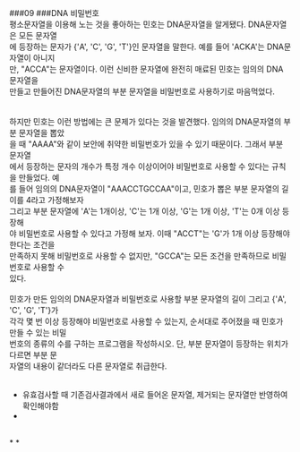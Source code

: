 ###09
###DNA 비밀번호
<br/>
평소문자열을 이용해 노는 것을 좋아하는 민호는 DNA문자열을 알게됐다. DNA문자열은 모든 문자열<br/>
에 등장하는 문자가 {'A', 'C', 'G', 'T'}인 문자열을 말한다. 예를 들어 'ACKA'는 DNA문자열이 아니지<br/>
만, "ACCA"는 문자열이다. 이런 신비한 문자열에 완전히 매료된 민호는 임의의 DNA 문자열을 <br/>
만들고 만들어진 DNA문자열의 부분 문자열을 비밀번호로 사용하기로 마음먹었다. <br/>
<br/><br/>
하지만 민호는 이런 방법에는 큰 문제가 있다는 것을 발견했다. 임의의 DNA문자열의 부분 문자열을 뽑았<br/>
을 때 "AAAA"와 같이 보안에 취약한 비밀번호가 있을 수 있기 때문이다. 그래서 부분 문자열<br/>
에서 등장하는 문자의 개수가 특정 개수 이상이어야 비밀번호로 사용할 수 있다는 규칙을 만들었다. 예<br/>
를 들어 임의의 DNA문자열이 "AAACCTGCCAA"이고, 민호가 뽑은 부분 문자열의 길이를 4라고 가정해보자<br/>
그리고 부분 문자열에 'A'는 1개이상, 'C'는 1개 이상, 'G'는 1개 이상, 'T'는 0개 이상 등장해<br/>
야 비밀번호로 사용할 수 있다고 가정해 보자. 이때 "ACCT"는 'G'가 1개 이상 등장해야 한다는 조건을 <br/>
만족하지 못해 비밀번호로 사용할 수 없지만, "GCCA"는 모든 조건을 만족하므로 비밀번호로 사용할 수 <br/>
있다. 
<br/><br/>
민호가 만든 임의의 DNA문자열과 비밀번호로 사용할 부분 문자열의 길이 그리고 {'A', 'C', 'G', 'T'}가<br/>
각각 몇 번 이상 등장해야 비밀번호로 사용할 수 있는지, 순서대로 주어졌을 때 민호가 만들 수 있는 비밀<br/>
번호의 종류의 수를 구하는 프로그램을 작성하시오. 단, 부분 문자열이 등장하는 위치가 다르면 부분 문<br/>
자열의 내용이 같더라도 다른 문자열로 취급한다.
<br/><br/>
+ 유효검사할 때 기존검사결과에서 새로 들어온 문자열, 제거되는 문자열만 반영하여 확인해야함
+ 
<br/>
*
*
